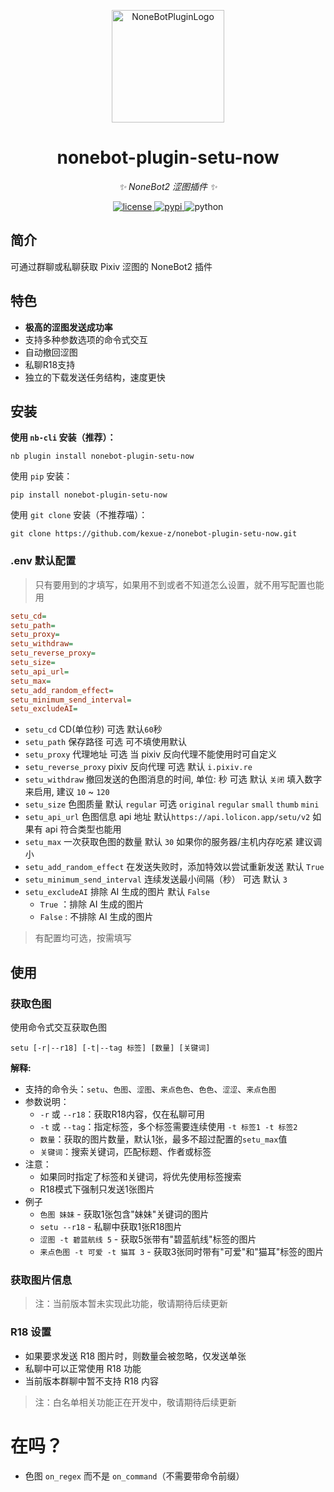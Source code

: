 <p align="center">
  <a href="https://v2.nonebot.dev/store"><img src="https://user-images.githubusercontent.com/44545625/209862575-acdc9feb-3c76-471d-ad89-cc78927e5875.png" width="180" height="180" alt="NoneBotPluginLogo"></a>
</p>

<div align="center">

# nonebot-plugin-setu-now

_✨ NoneBot2 涩图插件 ✨_

</div>

<p align="center">
  <a href="https://raw.githubusercontent.com/kexue-z/nonebot-plugin-setu-now/master/LICENSE">
    <img src="https://img.shields.io/github/license/kexue-z/nonebot-plugin-setu-now.svg" alt="license">
  </a>
  <a href="https://pypi.org/project/nonebot-plugin-setu-now/">
    <img src="https://img.shields.io/pypi/v/nonebot-plugin-setu-now" alt="pypi">
  </a>
  <img src="https://img.shields.io/badge/python-3.8+-blue.svg" alt="python">
</p>


## 简介

可通过群聊或私聊获取 Pixiv 涩图的 NoneBot2 插件


## 特色

- **极高的涩图发送成功率**
- 支持多种参数选项的命令式交互
- 自动撤回涩图
- 私聊R18支持
- 独立的下载发送任务结构，速度更快


## 安装

**使用 `nb-cli` 安装（推荐）：**
```
nb plugin install nonebot-plugin-setu-now
```

使用 `pip` 安装：
```
pip install nonebot-plugin-setu-now
```

使用 `git clone` 安装（不推荐喵）：
```
git clone https://github.com/kexue-z/nonebot-plugin-setu-now.git
```


### .env 默认配置

> 只有要用到的才填写，如果用不到或者不知道怎么设置，就不用写配置也能用

```ini
setu_cd=
setu_path=
setu_proxy=
setu_withdraw=
setu_reverse_proxy=
setu_size=
setu_api_url=
setu_max=
setu_add_random_effect=
setu_minimum_send_interval=
setu_excludeAI=
```


- `setu_cd` CD(单位秒) 可选 默认`60`秒
- `setu_path` 保存路径 可选 可不填使用默认
- `setu_proxy` 代理地址 可选 当 pixiv 反向代理不能使用时可自定义
- `setu_reverse_proxy` pixiv 反向代理 可选 默认 `i.pixiv.re`
- `setu_withdraw` 撤回发送的色图消息的时间, 单位: 秒 可选 默认 `关闭` 填入数字来启用, 建议 `10` ~ `120`
- `setu_size` 色图质量 默认 `regular` 可选 `original` `regular` `small` `thumb` `mini`
- `setu_api_url` 色图信息 api 地址 默认`https://api.lolicon.app/setu/v2` 如果有 api 符合类型也能用
- `setu_max` 一次获取色图的数量 默认 `30` 如果你的服务器/主机内存吃紧 建议调小
- `setu_add_random_effect` 在发送失败时，添加特效以尝试重新发送 默认 `True`
- `setu_minimum_send_interval` 连续发送最小间隔（秒） 可选 默认 `3` 
- `setu_excludeAI` 排除 AI 生成的图片 默认 `False`
  - `True` ：排除 AI 生成的图片
  - `False` : 不排除 AI 生成的图片

> 有配置均可选，按需填写


## 使用

### 获取色图

使用命令式交互获取色图

```
setu [-r|--r18] [-t|--tag 标签] [数量] [关键词]
```

**解释:**

- 支持的命令头：`setu`、`色图`、`涩图`、`来点色色`、`色色`、`涩涩`、`来点色图`
- 参数说明：
  - `-r` 或 `--r18`：获取R18内容，仅在私聊可用
  - `-t` 或 `--tag`：指定标签，多个标签需要连续使用 `-t 标签1 -t 标签2`
  - `数量`：获取的图片数量，默认1张，最多不超过配置的`setu_max`值
  - `关键词`：搜索关键词，匹配标题、作者或标签
- 注意：
  - 如果同时指定了标签和关键词，将优先使用标签搜索
  - R18模式下强制只发送1张图片
- 例子
  - `色图 妹妹` - 获取1张包含"妹妹"关键词的图片
  - `setu --r18` - 私聊中获取1张R18图片
  - `涩图 -t 碧蓝航线 5` - 获取5张带有"碧蓝航线"标签的图片
  - `来点色图 -t 可爱 -t 猫耳 3` - 获取3张同时带有"可爱"和"猫耳"标签的图片

### 获取图片信息

> 注：当前版本暂未实现此功能，敬请期待后续更新


### R18 设置

- 如果要求发送 R18 图片时，则数量会被忽略，仅发送单张
- 私聊中可以正常使用 R18 功能
- 当前版本群聊中暂不支持 R18 内容

> 注：白名单相关功能正在开发中，敬请期待后续更新

# 在吗？

- 色图 `on_regex` 而不是 `on_command`（不需要带命令前缀）

